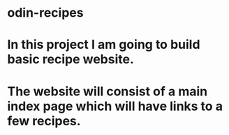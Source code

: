 # odin-recipes
# In this project I am going to build basic recipe website.
# The website will consist of a main index page which will have links to a few recipes. 